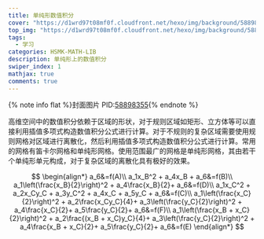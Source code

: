 ```yaml
---
title: 单纯形数值积分
cover: "https://d1wrd97t08mf0f.cloudfront.net/hexo/img/background/58898355_p0.webp"
top_img: "https://d1wrd97t08mf0f.cloudfront.net/hexo/img/background/58898355_p0.webp"
tags:
  - 学习
categories: HSMK-MATH-LIB
description: 单纯形上的数值积分
swiper_index: 1
mathjax: true
comments: true
---
```


{% note info flat %}封面图片 PID:[58898355](https://www.pixiv.net/artworks/58898355){% endnote %}

高维空间中的数值积分依赖于区域的形状，对于规则区域如矩形、立方体等可以直接利用插值多项式构造数值积分公式进行计算。对于不规则的复杂区域需要使用规则网格对区域进行离散化，然后利用插值多项式构造数值积分公式进行计算。常用的网格有笛卡尔网格和单纯形网格。使用范围最广的网格是单纯形网格，其由若干个单纯形单元构成，对于复杂区域的离散化具有极好的效果。

$$
\begin{align*}
a_6&=f(A)\\
a_1x_B^2 + a_4x_B + a_6&=f(B)\\
a_1\left(\frac{x_B}{2}\right)^2 + a_4\frac{x_B}{2}+ a_6&=f(D)\\
a_1x_C^2 + a_2x_Cy_C + a_3y_C^2 + a_4x_C + a_5y_C + a_6&=f(C)\\
a_1\left(\frac{x_C}{2}\right)^2 + a_2\frac{x_Cy_C}{4}+ a_3\left(\frac{y_C}{2}\right)^2 + a_4\frac{x_C}{2}+ a_5\frac{y_C}{2}+ a_6&=f(F)\\
a_1\left(\frac{x_B + x_C}{2}\right)^2 + a_2\frac{(x_B + x_C)y_C}{4}+ a_3\left(\frac{y_C}{2}\right)^2 + a_4\frac{x_B + x_C}{2}+ a_5\frac{y_C}{2}+ a_6&=f(E)
\end{align*}
$$